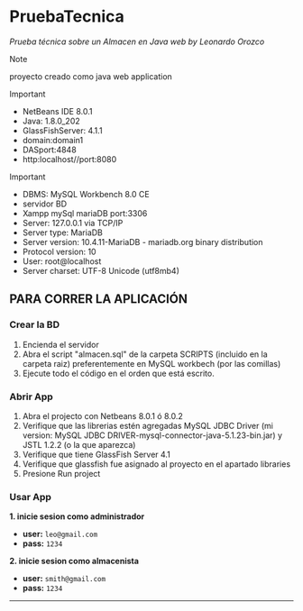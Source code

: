 # PruebaTecnica
*Prueba técnica sobre un Almacen en Java web by Leonardo Orozco*

> [!NOTE]
> proyecto creado como java web application

> [!IMPORTANT]
> - NetBeans IDE 8.0.1
> - Java: 1.8.0_202
> - GlassFishServer: 4.1.1
> - domain:domain1 
> - DASport:4848 
> - http:localhost//port:8080

> [!IMPORTANT]
> - DBMS: MySQL Workbench 8.0 CE
> - servidor BD
> - Xampp mySql mariaDB port:3306
> - Server: 127.0.0.1 via TCP/IP
> - Server type: MariaDB
> - Server version: 10.4.11-MariaDB - mariadb.org binary distribution
> - Protocol version: 10
> - User: root@localhost
> - Server charset: UTF-8 Unicode (utf8mb4)

## PARA CORRER LA APLICACIÓN
### Crear la BD
1. Encienda el servidor
2. Abra el script "almacen.sql" de la carpeta SCRIPTS (incluido en la carpeta raiz) preferentemente en MySQL workbech (por las comillas)
3. Ejecute todo el código en el orden que está escrito.
### Abrir App
1. Abra el projecto con Netbeans 8.0.1 ó 8.0.2 
2. Verifique que las librerias estén agregadas MySQL JDBC Driver (mi version: MySQL JDBC DRIVER-mysql-connector-java-5.1.23-bin.jar) y JSTL 1.2.2 (o la que aparezca)
3. Verifique que tiene GlassFish Server 4.1
5. Verifique que glassfish fue asignado al proyecto en el apartado libraries
6. Presione Run project
### Usar App
**1. inicie sesion como administrador** 
  - **user:** `leo@gmail.com`
  - **pass:** `1234`

**2. inicie sesion como almacenista**
  - **user:** `smith@gmail.com` 
  - **pass:** `1234`
-----------------------------------------------------------------------



